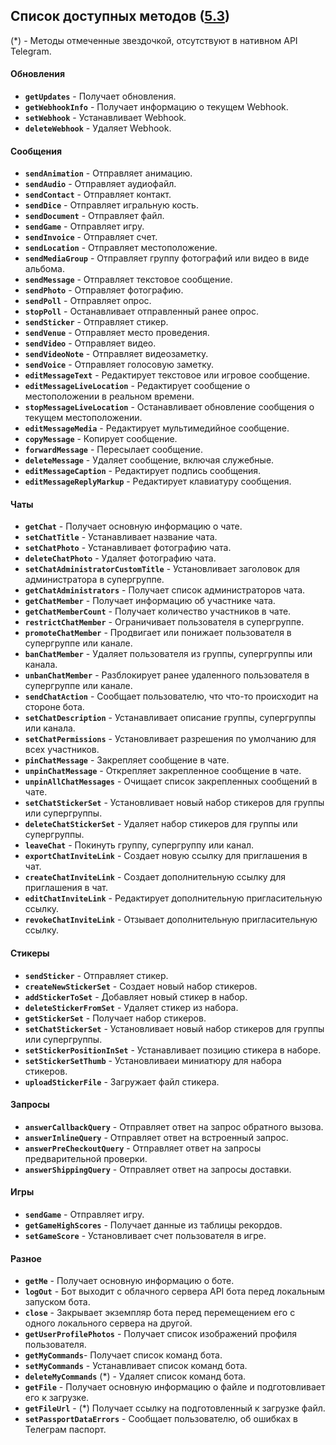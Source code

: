 ## Список доступных методов ([5.3](https://core.telegram.org/bots/api#june-25-2021))

(*) - Методы отмеченные звездочкой, отсутствуют в нативном API Telegram.


#### Обновления

+ **`getUpdates`** - Получает обновления.
+ **`getWebhookInfo`** - Получает информацию о текущем Webhook.
+ **`setWebhook`** - Устанавливает Webhook.
+ **`deleteWebhook`** - Удаляет Webhook.


#### Сообщения

+ **`sendAnimation`** - Отправляет анимацию.
+ **`sendAudio`** - Отправляет аудиофайл.
+ **`sendContact`** - Отправляет контакт.
+ **`sendDice`** - Отправляет игральную кость.
+ **`sendDocument`** - Отправляет файл.
+ **`sendGame`** - Отправляет игру.
+ **`sendInvoice`** - Отправляет счет.
+ **`sendLocation`** - Отправляет местоположение.
+ **`sendMediaGroup`** - Отправляет группу фотографий или видео в виде альбома. 
+ **`sendMessage`** - Отправляет текстовое сообщение.
+ **`sendPhoto`** - Отправляет фотографию.
+ **`sendPoll`** - Отправляет опрос.
+ **`stopPoll`** - Останавливает отправленный ранее опрос.
+ **`sendSticker`** - Отправляет стикер.
+ **`sendVenue`** - Отправляет место проведения.
+ **`sendVideo`** - Отправляет видео.
+ **`sendVideoNote`** - Отправляет видеозаметку.
+ **`sendVoice`** - Отправляет голосовую заметку.
+ **`editMessageText`** - Редактирует текстовое или игровое сообщение.
+ **`editMessageLiveLocation`** - Редактирует сообщение о местоположении в реальном времени.
+ **`stopMessageLiveLocation`** - Останавливает обновление сообщения о текущем местоположении.
+ **`editMessageMedia`** - Редактирует мультимедийное сообщение.
+ **`copyMessage`** - Копирует сообщение.
+ **`forwardMessage`** - Пересылает сообщение.
+ **`deleteMessage`** - Удаляет сообщение, включая служебные.
+ **`editMessageCaption`** - Редактирует подпись сообщения.
+ **`editMessageReplyMarkup`** - Редактирует клавиатуру сообщения.


#### Чаты

+ **`getChat`** - Получает основную информацию о чате.
+ **`setChatTitle`** - Устанавливает название чата.
+ **`setChatPhoto`** - Устанавливает фотографию чата.
+ **`deleteChatPhoto`** - Удаляет фотографию чата.
+ **`setChatAdministratorCustomTitle`** - Установливает заголовок для администратора в супергруппе.
+ **`getChatAdministrators`** - Получает список администраторов чата.
+ **`getChatMember`** - Получает информацию об участнике чата.
+ **`getChatMemberCount`** - Получает количество участников в чате.
+ **`restrictChatMember`** - Ограничивает пользователя в супергруппе.
+ **`promoteChatMember`** - Продвигает или понижает пользователя в супергруппе или канале.
+ **`banChatMember`** -  Удаляет пользователя из группы, супергруппы или канала.
+ **`unbanChatMember`** - Разблокирует ранее удаленного пользователя в супергруппе или канале.
+ **`sendChatAction`** - Сообщает пользователю, что что-то происходит на стороне бота.
+ **`setChatDescription`** - Устанавливает описание группы, супергруппы или канала.
+ **`setChatPermissions`** - Установливает разрешения по умолчанию для всех участников.
+ **`pinChatMessage`** - Закрепляет сообщение в чате.
+ **`unpinChatMessage`** - Открепляет закрепленное сообщение в чате.
+ **`unpinAllChatMessages`** - Очищает список закрепленных сообщений в чате.
+ **`setChatStickerSet`** - Установливает новый набор стикеров для группы или супергруппы.
+ **`deleteChatStickerSet`** - Удаляет набор стикеров для группы или супергруппы.
+ **`leaveChat`** - Покинуть группу, супергруппу или канал.
+ **`exportChatInviteLink`** - Создает новую ссылку для приглашения в чат.
+ **`createChatInviteLink`** - Создает дополнительную ссылку для приглашения в чат.
+ **`editChatInviteLink`** - Редактирует дополнительную пригласительную ссылку.
+ **`revokeChatInviteLink`** - Отзывает дополнительную пригласительную ссылку.


#### Стикеры

+ **`sendSticker`** - Отправляет стикер.
+ **`createNewStickerSet`** - Создает новый набор стикеров.
+ **`addStickerToSet`** - Добавляет новый стикер в набор.
+ **`deleteStickerFromSet`** - Удаляет стикер из набора.
+ **`getStickerSet`** - Получает набор стикеров.
+ **`setChatStickerSet`** - Установливает новый набор стикеров для группы или супергруппы.
+ **`setStickerPositionInSet`** - Устанавливает позицию стикера в наборе.
+ **`setStickerSetThumb`** - Установливаеи миниатюру для набора стикеров. 
+ **`uploadStickerFile`** - Загружает файл стикера.


#### Запросы 

+ **`answerCallbackQuery`** - Отправляет ответ на запрос обратного вызова.
+ **`answerInlineQuery`** - Отправляет ответ на встроенный запрос.
+ **`answerPreCheckoutQuery`** - Отправляет ответ на запросы предварительной проверки. 
+ **`answerShippingQuery`** - Отправляет ответ на запросы доставки.


#### Игры 

+ **`sendGame`** - Отправляет игру.
+ **`getGameHighScores`** - Получает данные из таблицы рекордов.
+ **`setGameScore`** - Установливает счет пользователя в игре.


#### Разное 

+ **`getMe`** - Получает основную информацию о боте.
+ **`logOut`** - Бот выходит с облачного сервера API бота перед локальным запуском бота.
+ **`close`** - Закрывает экземпляр бота перед перемещением его с одного локального сервера на другой.
+ **`getUserProfilePhotos`** - Получает список изображений профиля пользователя. 
+ **`getMyCommands`**- Получает список команд бота.
+ **`setMyCommands`** - Устанавливает список команд бота.
+ **`deleteMyCommands`** (*) - Удаляет список команд бота.
+ **`getFile`** - Получает основную информацию о файле и подготовливает его к загрузке.
+ **`getFileUrl`** - (*) Получает ссылку на подготовленный к загрузке файл.
+ **`setPassportDataErrors`** - Сообщает пользователю, об ошибках в Телеграм паспорт.
